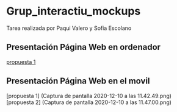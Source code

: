 # Grup_interactiu_mockups
Tarea realizada por Paqui Valero y Sofia Escolano

## Presentación Página Web en ordenador
[propuesta 1](e3ed1583982717.5dacbc145272f.gif)

## Presentación Página Web en el movil
[propuesta 1] (Captura de pantalla 2020-12-10 a las 11.42.49.png)
[propuesta 2] (Captura de pantalla 2020-12-10 a las 11.47.00.png)
